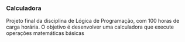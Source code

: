 ### Calculadora
Projeto final da disciplina de Lógica de Programação, com 100 horas de carga horária. O objetivo é desenvolver uma calculadora que execute operações matemáticas básicas 
